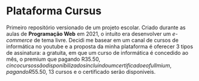 # Plataforma Cursus 
 Primeiro repositório versionado de um projeto escolar. 
 Criado durante as aulas de **Programação Web** em 2021, o intuito era desenvolver um _e-commerce_ de tema livre. Decidi me basear em um canal de cursos de informática no youtube e a proposta da minha plataforma é oferecer 3 tipos de assinatura: a gratuita, em que um curso de informática é concedido ao mês, o premium que pagando R$35.50, cinco cursos são disponibilizados incluindo um certificado e o fullmium, pagando R$55.50, 13 cursos e o certificado serão disponiveis. 
 
